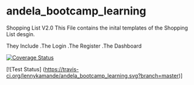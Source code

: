# andela_bootcamp_learning
Shopping List V2.0
This File contains the inital templates of the Shopping List desgin.

They Include 
.The Login
.The Register
.The Dashboard

[![Coverage Status](https://coveralls.io/repos/github/lennykamande/andela_bootcamp_learning/badge.svg?branch=master)](https://coveralls.io/github/lennykamande/andela_bootcamp_learning?branch=master)


[![Test Status]
(https://travis-ci.org/lennykamande/andela_bootcamp_learning.svg?branch=master)]